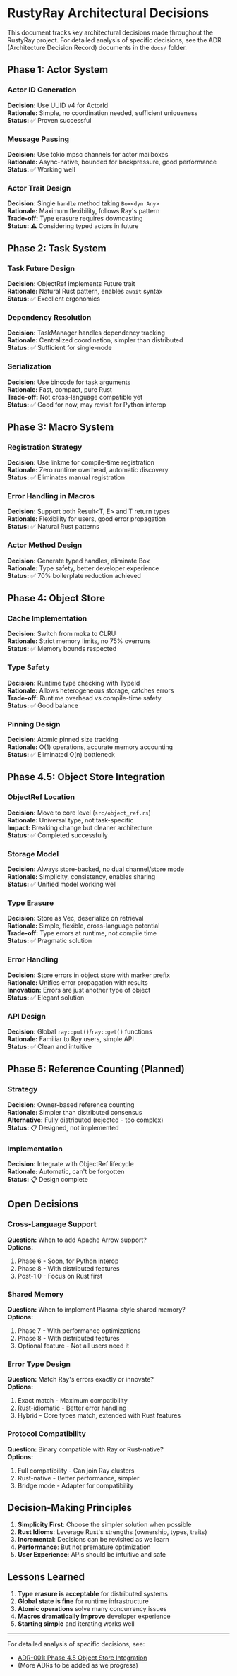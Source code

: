 # RustyRay Architectural Decisions

This document tracks key architectural decisions made throughout the RustyRay project. For detailed analysis of specific decisions, see the ADR (Architecture Decision Record) documents in the `docs/` folder.

## Phase 1: Actor System

### Actor ID Generation
**Decision:** Use UUID v4 for ActorId  
**Rationale:** Simple, no coordination needed, sufficient uniqueness  
**Status:** ✅ Proven successful

### Message Passing
**Decision:** Use tokio mpsc channels for actor mailboxes  
**Rationale:** Async-native, bounded for backpressure, good performance  
**Status:** ✅ Working well

### Actor Trait Design
**Decision:** Single `handle` method taking `Box<dyn Any>`  
**Rationale:** Maximum flexibility, follows Ray's pattern  
**Trade-off:** Type erasure requires downcasting  
**Status:** ⚠️ Considering typed actors in future

## Phase 2: Task System

### Task Future Design  
**Decision:** ObjectRef implements Future trait  
**Rationale:** Natural Rust pattern, enables `await` syntax  
**Status:** ✅ Excellent ergonomics

### Dependency Resolution
**Decision:** TaskManager handles dependency tracking  
**Rationale:** Centralized coordination, simpler than distributed  
**Status:** ✅ Sufficient for single-node

### Serialization
**Decision:** Use bincode for task arguments  
**Rationale:** Fast, compact, pure Rust  
**Trade-off:** Not cross-language compatible yet  
**Status:** ✅ Good for now, may revisit for Python interop

## Phase 3: Macro System

### Registration Strategy
**Decision:** Use linkme for compile-time registration  
**Rationale:** Zero runtime overhead, automatic discovery  
**Status:** ✅ Eliminates manual registration

### Error Handling in Macros
**Decision:** Support both Result<T, E> and T return types  
**Rationale:** Flexibility for users, good error propagation  
**Status:** ✅ Natural Rust patterns

### Actor Method Design
**Decision:** Generate typed handles, eliminate Box<dyn Any>  
**Rationale:** Type safety, better developer experience  
**Status:** ✅ 70% boilerplate reduction achieved

## Phase 4: Object Store

### Cache Implementation
**Decision:** Switch from moka to CLRU  
**Rationale:** Strict memory limits, no 75% overruns  
**Status:** ✅ Memory bounds respected

### Type Safety
**Decision:** Runtime type checking with TypeId  
**Rationale:** Allows heterogeneous storage, catches errors  
**Trade-off:** Runtime overhead vs compile-time safety  
**Status:** ✅ Good balance

### Pinning Design
**Decision:** Atomic pinned size tracking  
**Rationale:** O(1) operations, accurate memory accounting  
**Status:** ✅ Eliminated O(n) bottleneck

## Phase 4.5: Object Store Integration

### ObjectRef Location
**Decision:** Move to core level (`src/object_ref.rs`)  
**Rationale:** Universal type, not task-specific  
**Impact:** Breaking change but cleaner architecture  
**Status:** ✅ Completed successfully

### Storage Model
**Decision:** Always store-backed, no dual channel/store mode  
**Rationale:** Simplicity, consistency, enables sharing  
**Status:** ✅ Unified model working well

### Type Erasure
**Decision:** Store as Vec<u8>, deserialize on retrieval  
**Rationale:** Simple, flexible, cross-language potential  
**Trade-off:** Type errors at runtime, not compile time  
**Status:** ✅ Pragmatic solution

### Error Handling
**Decision:** Store errors in object store with marker prefix  
**Rationale:** Unifies error propagation with results  
**Innovation:** Errors are just another type of object  
**Status:** ✅ Elegant solution

### API Design
**Decision:** Global `ray::put()`/`ray::get()` functions  
**Rationale:** Familiar to Ray users, simple API  
**Status:** ✅ Clean and intuitive

## Phase 5: Reference Counting (Planned)

### Strategy
**Decision:** Owner-based reference counting  
**Rationale:** Simpler than distributed consensus  
**Alternative:** Fully distributed (rejected - too complex)  
**Status:** 📋 Designed, not implemented

### Implementation
**Decision:** Integrate with ObjectRef lifecycle  
**Rationale:** Automatic, can't be forgotten  
**Status:** 📋 Design complete

## Open Decisions

### Cross-Language Support
**Question:** When to add Apache Arrow support?  
**Options:**
1. Phase 6 - Soon, for Python interop
2. Phase 8 - With distributed features
3. Post-1.0 - Focus on Rust first

### Shared Memory
**Question:** When to implement Plasma-style shared memory?  
**Options:**
1. Phase 7 - With performance optimizations
2. Phase 8 - With distributed features
3. Optional feature - Not all users need it

### Error Type Design
**Question:** Match Ray's errors exactly or innovate?  
**Options:**
1. Exact match - Maximum compatibility
2. Rust-idiomatic - Better error handling
3. Hybrid - Core types match, extended with Rust features

### Protocol Compatibility
**Question:** Binary compatible with Ray or Rust-native?  
**Options:**
1. Full compatibility - Can join Ray clusters
2. Rust-native - Better performance, simpler
3. Bridge mode - Adapter for compatibility

## Decision-Making Principles

1. **Simplicity First**: Choose the simpler solution when possible
2. **Rust Idioms**: Leverage Rust's strengths (ownership, types, traits)
3. **Incremental**: Decisions can be revisited as we learn
4. **Performance**: But not premature optimization
5. **User Experience**: APIs should be intuitive and safe

## Lessons Learned

1. **Type erasure is acceptable** for distributed systems
2. **Global state is fine** for runtime infrastructure  
3. **Atomic operations** solve many concurrency issues
4. **Macros dramatically improve** developer experience
5. **Starting simple** and iterating works well

---

For detailed analysis of specific decisions, see:
- [ADR-001: Phase 4.5 Object Store Integration](docs/ADR-001-phase4.5-decisions.md)
- (More ADRs to be added as we progress)